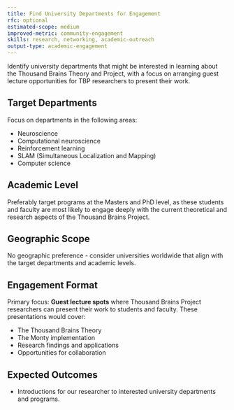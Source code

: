 ```yaml
---
title: Find University Departments for Engagement
rfc: optional
estimated-scope: medium
improved-metric: community-engagement
skills: research, networking, academic-outreach
output-type: academic-engagement
---
```


Identify university departments that might be interested in learning about the Thousand Brains Theory and Project, with a focus on arranging guest lecture opportunities for TBP researchers to present their work.

## Target Departments

Focus on departments in the following areas:
- Neuroscience
- Computational neuroscience
- Reinforcement learning
- SLAM (Simultaneous Localization and Mapping)
- Computer science

## Academic Level

Preferably target programs at the Masters and PhD level, as these students and faculty are most likely to engage deeply with the current theoretical and research aspects of the Thousand Brains Project.

## Geographic Scope

No geographic preference - consider universities worldwide that align with the target departments and academic levels.

## Engagement Format

Primary focus: **Guest lecture spots** where Thousand Brains Project researchers can present their work to students and faculty. These presentations would cover:
- The Thousand Brains Theory
- The Monty implementation
- Research findings and applications
- Opportunities for collaboration

## Expected Outcomes

- Introductions for our researcher to interested university departments and programs.